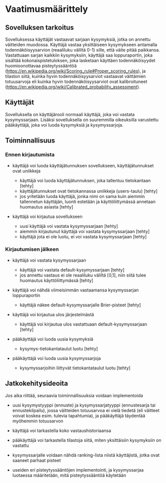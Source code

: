 # Vaatimusmäärittely

## Sovelluksen tarkoitus

Sovelluksessa käyttäjät vastaavat sarjaan kysymyksiä, jotka on annettu väitteiden muodossa. Käyttäjä vastaa yksittäiseen kysymykseen antamalla todennäköisyysarvion (reaaliluku väliltä 0-1) sille, että väite pitää paikkansa. Vastattuaan sarjan kaikkiin kysymyksiin, käyttäjä saa loppuraportin, joka sisältää kokonaispistetuloksen, joka lasketaan käyttäen todennäköisyydet huomioonottavaa pisteytyssääntöä (https://en.wikipedia.org/wiki/Scoring_rule#Proper_scoring_rules), ja tilaston siitä, kuinka hyvin todennäköisyysarviot vastaavat väittämien totuusarvoja eli kuinka hyvin todennäköisyysarviot ovat kalibroituneet (https://en.wikipedia.org/wiki/Calibrated_probability_assessment).

## Käyttäjät

Sovelluksella on käyttäjärooli normaali käyttäjä, joka voi vastata kysymyssarjaan. Lisäksi sovelluksella on suuremmilla oikeuksilla varustettu pääkäyttäjä, joka voi luoda kysymyksiä ja kysymyssarjoja.

## Toiminnallisuus

### Ennen kirjautumista

- käyttäjä voi luoda käyttäjätunnuksen sovellukseen, käyttäjätunnukset ovat uniikkeja
  - käyttäjä voi luoda käyttäjätunnuksen, joka tallentuu tietokantaan [tehty]
  - käyttäjätunnukset ovat tietokannassa uniikkeja (users-taulu) [tehty]
  - jos yritetään luoda käyttäjä, jonka nimi on sama kuin aiemmin tallennetun käyttäjän, luonti estetään ja käyttöliittymässä annetaan huomautus asiasta [tehty]

- käyttäjä voi kirjautua sovellukseen
  - uusi käyttäjä voi vastata kysymyssarjaan [tehty]
  - aiemmin kirjautunut käyttäjä voi vastata kysymyssarjaan [tehty]
  - käyttäjä jota ei ole luotu, ei voi vastata kysymyssarjaan [tehty]

### Kirjautumisen jälkeen

- käyttäjä voi vastata kysymyssarjaan
  - käyttäjä voi vastata default-kysymyssarjaan [tehty]
  - jos annettu vastaus ei ole reaaliluku väliltä [0,1], niin siitä tulee huomautus käyttöliittymässä [tehty]

- käyttäjä voi nähdä viimeisimmän vastaamansa kysymyssarjan loppuraportin
  - käyttäjä näkee default-kysymyssarjalle Brier-pisteet [tehty]

- käyttäjä voi kirjautua ulos järjestelmästä
  - käyttäjä voi kirjautua ulos vastattuaan default-kysymyssarjaan [tehty]

- pääkäyttäjä voi luoda uusia kysymyksiä
  - kysymys-tietokantataulut luotu [tehty]

- pääkäyttäjä voi luoda uusia kysymyssarjoja
  - kysymyssarjoihin liittyvät tietokantataulut luotu [tehty]

## Jatkokehitysideoita

Jos aika riittää, seuraavia toiminnallisuuksia voidaan implementoida

- uusi kysymystyyppi (ennuste) ja kysymyssarjatyyppi (ennustesarja tai ennustekilpailu), jossa väitteiden totuusarvoa ei vielä tiedetä (eli väitteet voivat koskea esim. tulevia tapahtumia), ja pääkäyttäjä täydentää myöhemmin totuusarvon

- käyttäjä voi tarkastella koko vastaushistoriaansa

- pääkäyttäjä voi tarkastella tilastoja siitä, miten yksittäisiin kysymyksiin on vastattu

- kysymyssarjalle voidaan nähdä ranking-lista niistä käyttäjistä, jotka ovat saaneet parhaat pisteet

- useiden eri pisteytyssääntöjen implementointi, ja kysymyssarjaa luotaessa määritetään, mitä pisteytyssääntöä käytetään